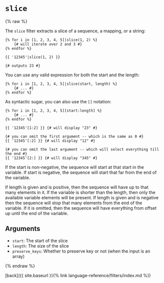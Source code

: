 `slice`
=======

{% raw %}

The `slice` filter extracts a slice of a sequence, a mapping, or a string:

````twig
{% for i in [1, 2, 3, 4, 5]|slice(1, 2) %}
    {# will iterate over 2 and 3 #}
{% endfor %}

{{ '12345'|slice(1, 2) }}

{# outputs 23 #}
````

You can use any valid expression for both the start and the length:

````twig
{% for i in [1, 2, 3, 4, 5]|slice(start, length) %}
    {# ... #}
{% endfor %}
````

As syntactic sugar, you can also use the `[]` notation:

````twig
{% for i in [1, 2, 3, 4, 5][start:length] %}
    {# ... #}
{% endfor %}

{{ '12345'[1:2] }} {# will display "23" #}

{# you can omit the first argument -- which is the same as 0 #}
{{ '12345'[:2] }} {# will display "12" #}

{# you can omit the last argument -- which will select everything till the end #}
{{ '12345'[2:] }} {# will display "345" #}
````

If the start is non-negative, the sequence will start at that start in the variable. If start is negative, the sequence will start that far from the end of the variable.

If length is given and is positive, then the sequence will have up to that many elements in it. If the variable is shorter than the length, then only the available variable elements will be present. If length is given and is negative then the sequence will stop that many elements from the end of the variable. If it is omitted, then the sequence will have everything from offset up until the end of the variable.

Arguments
---------

* `start`:         The start of the slice
* `length`:        The size of the slice
* `preserve_keys`: Whether to preserve key or not (when the input is an array)

{% endraw %}

[back]({{ site.baseurl }}{% link language-reference/filters/index.md %})